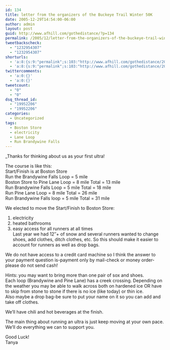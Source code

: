 ```yaml
---
id: 134
title: letter from the organizers of the Buckeye Trail Winter 50K
date: 2005-12-29T14:54:00-06:00
author: admin
layout: post
guid: http://www.afhill.com/gothedistance/?p=134
permalink: /2005/12/letter-from-the-organizers-of-the-buckeye-trail-winter-50k/
tweetbackscheck:
  - "1232954307"
  - "1232954307"
shorturls:
  - 'a:8:{s:9:"permalink";s:103:"http://www.afhill.com/gothedistance/2005/12/letter-from-the-organizers-of-the-buckeye-trail-winter-50k/";s:7:"tinyurl";s:25:"http://tinyurl.com/9nok4x";s:4:"isgd";s:17:"http://is.gd/fhOT";s:5:"bitly";s:18:"http://bit.ly/5XV8";s:5:"snipr";s:22:"http://snipr.com/aqm45";s:5:"snurl";s:22:"http://snurl.com/aqm45";s:7:"snipurl";s:24:"http://snipurl.com/aqm45";s:4:"trim";s:17:"http://tr.im/cq57";}'
  - 'a:8:{s:9:"permalink";s:103:"http://www.afhill.com/gothedistance/2005/12/letter-from-the-organizers-of-the-buckeye-trail-winter-50k/";s:7:"tinyurl";s:25:"http://tinyurl.com/9nok4x";s:4:"isgd";s:17:"http://is.gd/fhOT";s:5:"bitly";s:18:"http://bit.ly/5XV8";s:5:"snipr";s:22:"http://snipr.com/aqm45";s:5:"snurl";s:22:"http://snurl.com/aqm45";s:7:"snipurl";s:24:"http://snipurl.com/aqm45";s:4:"trim";s:17:"http://tr.im/cq57";}'
twittercomments:
  - 'a:0:{}'
  - 'a:0:{}'
tweetcount:
  - "0"
  - "0"
dsq_thread_id:
  - "19952206"
  - "19952206"
categories:
  - Uncategorized
tags:
  - Boston Store
  - electricity
  - Lane Loop
  - Run Brandywine Falls
---
```

_Thanks for thinking about us as your first ultra!</p> 

The course is like this:  
Start/Finish is at Boston Store  
Run the Brandywine Falls Loop = 5 mile  
Boston Store to Pine Lane Loop = 8 mile Total = 13 mile  
Run Brandywine Falls Loop = 5 mile Total = 18 mile  
Run Pine Lane Loop = 8 mile Total = 26 mile  
Run Brandywine Falls loop = 5 mile Total = 31 mile

We elected to move the Start/Finish to Boston Store:  
1. electricity  
2. heated bathrooms  
3. easy access for all runners at all times  
Last year we had 12&#8243;+ of snow and several runners wanted to change shoes, add clothes, ditch clothes, etc. So this should make it easier to account for runners as well as drop bags.

We do not have access to a credit card machine so I think the answer to your payment question is-payment only by mail-check or money order-please do not send cash!

Hints: you may want to bring more than one pair of sox and shoes.  
Each loop (Brandywine and Pine Lane) has a creek crossing. Depending on the weather you may be able to walk across both on hardened ice OR have to skip from stone to stone if there is no ice (like today) or thin ice.  
Also maybe a drop bag-be sure to put your name on it so you can add and take off clothes.

We&#8217;ll have chili and hot beverages at the finish.

The main thing about running an ultra is just keep moving at your own pace.  
We&#8217;ll do everything we can to support you.

Good Luck!  
Tanya</i>